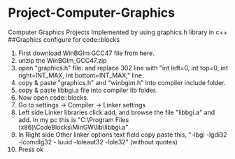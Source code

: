 # Project-Computer-Graphics
Computer Graphics Projects Implemented by using graphics.h library in c++
##Graphics configure for code::blocks
1. First download WinBGIm GCC47 file from here.
2. unzip the WinBGIm_GCC47.zip
3. open "graphics.h" file. and replace 302 line with "int left=0, int top=0, int
right=INT_MAX, int bottom=INT_MAX," line.
4. copy & paste "graphics.h" and "winbgim.h" into compiler include folder.
5. copy & paste libbgi.a file into compiler lib folder.
6. Now open code::blocks.
7. Go to settings -> Compiler -> Linker settings
8. Left side Linker libraries click add, and browse the file "libbgi.a" and add. In my pc this
is "C:\Program Files (x86)\CodeBlocks\MinGW\lib\libbgi.a"
9. In Right side Other linker options text field copy paste this, "-lbgi -lgdi32 -lcomdlg32 -
luuid -loleaut32 -lole32" (without quotes)
10. Press ok
